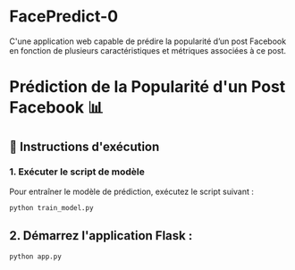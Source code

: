 # FacePredict-0

C'une application web capable de prédire la popularité d’un post Facebook en fonction de plusieurs caractéristiques et métriques associées à ce post. 

# Prédiction de la Popularité d'un Post Facebook 📊

## 🚀 Instructions d'exécution

### 1. Exécuter le script de modèle

Pour entraîner le modèle de prédiction, exécutez le script suivant :

```bash
python train_model.py
```

## 2. Démarrez l'application Flask :
```bash
python app.py
```




